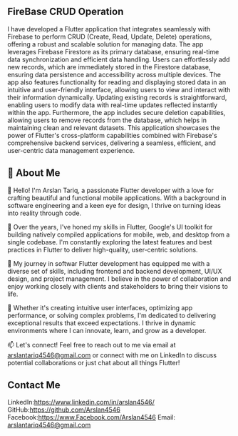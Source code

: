 ## FireBase CRUD Operation

I have developed a Flutter application that integrates seamlessly with Firebase to perform CRUD (Create, Read, Update, Delete) operations, offering a robust and scalable solution for managing data. The app leverages Firebase Firestore as its primary database, ensuring real-time data synchronization and efficient data handling. Users can effortlessly add new records, which are immediately stored in the Firestore database, ensuring data persistence and accessibility across multiple devices. The app also features functionality for reading and displaying stored data in an intuitive and user-friendly interface, allowing users to view and interact with their information dynamically. Updating existing records is straightforward, enabling users to modify data with real-time updates reflected instantly within the app. Furthermore, the app includes secure deletion capabilities, allowing users to remove records from the database, which helps in maintaining clean and relevant datasets. This application showcases the power of Flutter's cross-platform capabilities combined with Firebase's comprehensive backend services, delivering a seamless, efficient, and user-centric data management experience.


## 🚀 About Me
👋 Hello! I'm Arslan Tariq, a passionate Flutter developer with a love for crafting beautiful and functional mobile applications. With a background in software engineering and a keen eye for design, I thrive on turning ideas into reality through code.

🚀 Over the years, I've honed my skills in Flutter, Google's UI toolkit for building natively compiled applications for mobile, web, and desktop from a single codebase. I'm constantly exploring the latest features and best practices in Flutter to deliver high-quality, user-centric solutions.

💼 My journey in softwar Flutter development has equipped me with a diverse set of skills, including frontend and backend development, UI/UX design, and project management. I believe in the power of collaboration and enjoy working closely with clients and stakeholders to bring their visions to life.

🌟 Whether it's creating intuitive user interfaces, optimizing app performance, or solving complex problems, I'm dedicated to delivering exceptional results that exceed expectations. I thrive in dynamic environments where I can innovate, learn, and grow as a developer.

📫 Let's connect! Feel free to reach out to me via email at arslantariq4546@gmail.com or connect with me on LinkedIn to discuss potential collaborations or just chat about all things Flutter!

## Contact Me

LinkedIn:https://www.linkedin.com/in/arslan4546/
GitHub:https://github.com/Arslan4546
Facebook:https://www.Facebook.com/Arslan4546
Email: arslantariq4546@gmail.com

